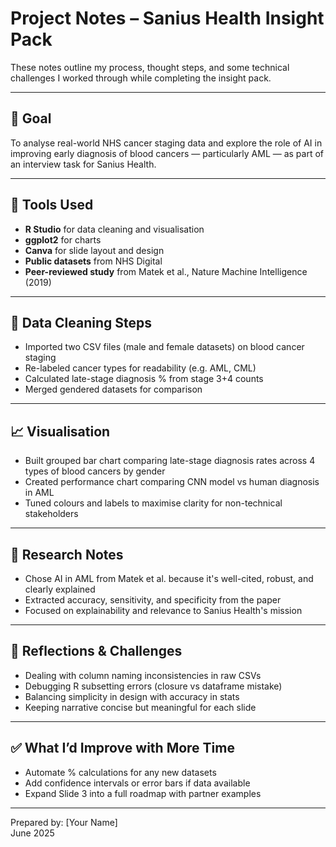 
# Project Notes – Sanius Health Insight Pack

These notes outline my process, thought steps, and some technical challenges I worked through while completing the insight pack.

---

## 🧪 Goal
To analyse real-world NHS cancer staging data and explore the role of AI in improving early diagnosis of blood cancers — particularly AML — as part of an interview task for Sanius Health.

---

## 🧰 Tools Used
- **R Studio** for data cleaning and visualisation
- **ggplot2** for charts
- **Canva** for slide layout and design
- **Public datasets** from NHS Digital
- **Peer-reviewed study** from Matek et al., Nature Machine Intelligence (2019)

---

## 🧼 Data Cleaning Steps
- Imported two CSV files (male and female datasets) on blood cancer staging
- Re-labeled cancer types for readability (e.g. AML, CML)
- Calculated late-stage diagnosis % from stage 3+4 counts
- Merged gendered datasets for comparison

---

## 📈 Visualisation
- Built grouped bar chart comparing late-stage diagnosis rates across 4 types of blood cancers by gender
- Created performance chart comparing CNN model vs human diagnosis in AML
- Tuned colours and labels to maximise clarity for non-technical stakeholders

---

## 🤖 Research Notes
- Chose AI in AML from Matek et al. because it's well-cited, robust, and clearly explained
- Extracted accuracy, sensitivity, and specificity from the paper
- Focused on explainability and relevance to Sanius Health's mission

---

## 🧠 Reflections & Challenges
- Dealing with column naming inconsistencies in raw CSVs
- Debugging R subsetting errors (closure vs dataframe mistake)
- Balancing simplicity in design with accuracy in stats
- Keeping narrative concise but meaningful for each slide

---

## ✅ What I’d Improve with More Time
- Automate % calculations for any new datasets
- Add confidence intervals or error bars if data available
- Expand Slide 3 into a full roadmap with partner examples

---

Prepared by: [Your Name]  
June 2025
